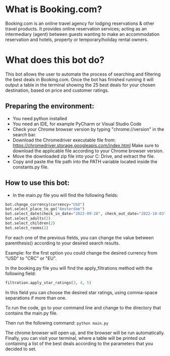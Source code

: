 

# What is Booking.com?

Booking.com is an online travel agency for lodging reservations & other travel products. It provides online reservation services; acting as an intermediary (agent) between guests wanting to make an accommodation reservation and hotels, property or temporary/holiday rental owners.

# What does this bot do?

This bot allows the user to automate the process of searching and filtering the best deals in Booking.com. Once the bot has finished running it will output a table in the terminal showing the 25 best deals for your chosen destination, based on price and customer ratings.

## Preparing the environment:

- You need python installed
- You need an IDE, for example PyCharm or Visual Studio Code
- Check your Chrome browser version by typing "chrome://version" in the search bar.
- Download the Chromedriver executable file from: https://chromedriver.storage.googleapis.com/index.html Make sure to download the applicable file according to your Chrome browser version.
- Move the downloaded zip file into your C: Drive, and extract the file.
- Copy and paste the file path into the PATH variable located inside the constants.py file.

## How to use this bot:

- In the main.py file you will find the following fields:

```py
bot.change_currency(currency="USD")
bot.select_place_to_go("Amsterdam")
bot.select_date(check_in_date="2022-09-28", check_out_date="2022-10-03")
bot.select_adults(2)
bot.select_children(2)
bot.select_rooms(2)
```

For each one of the previous fields, you can change the value between parenthesis() according to your desired search results.

Example: for the first option you could change the desired currency from "USD" to "CRC" or "EU".

In the booking.py file you will find the apply_filtrations method with the following field:

```py
filtration.apply_star_ratings(3, 4, 5)
```

In this field you can choose the desired star ratings, using comma-space separations if more than one.

To run the code, go to your command line and change to the directory that contains the main.py file.

Then run the following command: `python main.py`

The chrome browser will open up, and the browser will be run automatically. Finally, you can visit your terminal, where a table will be printed out containing a list of the best deals according to the parameters that you decided to set.

